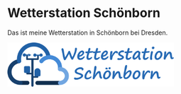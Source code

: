 # Wetterstation Schönborn
Das ist meine Wetterstation in Schönborn bei Dresden.

<img src=images/logo.svg alt=Logo height=100>
